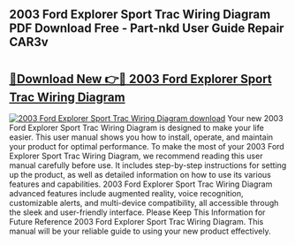 ## 2003 Ford Explorer Sport Trac Wiring Diagram PDF Download Free - Part-nkd User Guide Repair CAR3v

# <h2><a href="http://dfs5ej.blite.top/?on=2003+Ford+Explorer+Sport+Trac+Wiring+Diagram">🔗Download New 👉🔴 2003 Ford Explorer Sport Trac Wiring Diagram</a></h2>

[![2003 Ford Explorer Sport Trac Wiring Diagram download](https://i.imgur.com/lujVjoI.png)](http://dfs5ej.blite.top/?on=2003+Ford+Explorer+Sport+Trac+Wiring+Diagram)
Your new 2003 Ford Explorer Sport Trac Wiring Diagram is designed to make your life easier. This user manual shows you how to install, operate, and maintain your product for optimal performance. To make the most of your 2003 Ford Explorer Sport Trac Wiring Diagram, we recommend reading this user manual carefully before use. It includes step-by-step instructions for setting up the product, as well as detailed information on how to use its various features and capabilities. 2003 Ford Explorer Sport Trac Wiring Diagram advanced features include augmented reality, voice recognition, customizable alerts, and multi-device compatibility, all accessible through the sleek and user-friendly interface. Please Keep This Information for Future Reference 2003 Ford Explorer Sport Trac Wiring Diagram. This manual will be your reliable guide to using your new product effectively.
